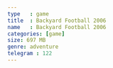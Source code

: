 ```yaml
---
type   : game
title  : Backyard Football 2006
name   : Backyard Football 2006
categories: [game]
size: 697 MB
genre: adventure
telegram : 122
---
```


